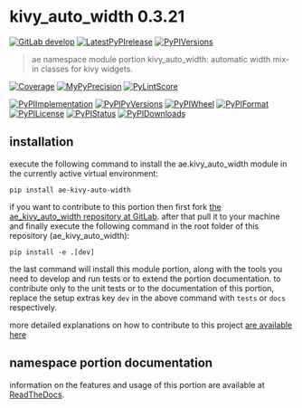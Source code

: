 <!-- THIS FILE IS EXCLUSIVELY MAINTAINED by the project ae.ae V0.3.91 -->
<!-- THIS FILE IS EXCLUSIVELY MAINTAINED by the project aedev.tpl_namespace_root V0.3.13 -->
# kivy_auto_width 0.3.21

[![GitLab develop](https://img.shields.io/gitlab/pipeline/ae-group/ae_kivy_auto_width/develop?logo=python)](
    https://gitlab.com/ae-group/ae_kivy_auto_width)
[![LatestPyPIrelease](
    https://img.shields.io/gitlab/pipeline/ae-group/ae_kivy_auto_width/release0.3.20?logo=python)](
    https://gitlab.com/ae-group/ae_kivy_auto_width/-/tree/release0.3.20)
[![PyPIVersions](https://img.shields.io/pypi/v/ae_kivy_auto_width)](
    https://pypi.org/project/ae-kivy-auto-width/#history)

>ae namespace module portion kivy_auto_width: automatic width mix-in classes for kivy widgets.

[![Coverage](https://ae-group.gitlab.io/ae_kivy_auto_width/coverage.svg)](
    https://ae-group.gitlab.io/ae_kivy_auto_width/coverage/index.html)
[![MyPyPrecision](https://ae-group.gitlab.io/ae_kivy_auto_width/mypy.svg)](
    https://ae-group.gitlab.io/ae_kivy_auto_width/lineprecision.txt)
[![PyLintScore](https://ae-group.gitlab.io/ae_kivy_auto_width/pylint.svg)](
    https://ae-group.gitlab.io/ae_kivy_auto_width/pylint.log)

[![PyPIImplementation](https://img.shields.io/pypi/implementation/ae_kivy_auto_width)](
    https://gitlab.com/ae-group/ae_kivy_auto_width/)
[![PyPIPyVersions](https://img.shields.io/pypi/pyversions/ae_kivy_auto_width)](
    https://gitlab.com/ae-group/ae_kivy_auto_width/)
[![PyPIWheel](https://img.shields.io/pypi/wheel/ae_kivy_auto_width)](
    https://gitlab.com/ae-group/ae_kivy_auto_width/)
[![PyPIFormat](https://img.shields.io/pypi/format/ae_kivy_auto_width)](
    https://pypi.org/project/ae-kivy-auto-width/)
[![PyPILicense](https://img.shields.io/pypi/l/ae_kivy_auto_width)](
    https://gitlab.com/ae-group/ae_kivy_auto_width/-/blob/develop/LICENSE.md)
[![PyPIStatus](https://img.shields.io/pypi/status/ae_kivy_auto_width)](
    https://libraries.io/pypi/ae-kivy-auto-width)
[![PyPIDownloads](https://img.shields.io/pypi/dm/ae_kivy_auto_width)](
    https://pypi.org/project/ae-kivy-auto-width/#files)


## installation


execute the following command to install the
ae.kivy_auto_width module
in the currently active virtual environment:
 
```shell script
pip install ae-kivy-auto-width
```

if you want to contribute to this portion then first fork
[the ae_kivy_auto_width repository at GitLab](
https://gitlab.com/ae-group/ae_kivy_auto_width "ae.kivy_auto_width code repository").
after that pull it to your machine and finally execute the
following command in the root folder of this repository
(ae_kivy_auto_width):

```shell script
pip install -e .[dev]
```

the last command will install this module portion, along with the tools you need
to develop and run tests or to extend the portion documentation. to contribute only to the unit tests or to the
documentation of this portion, replace the setup extras key `dev` in the above command with `tests` or `docs`
respectively.

more detailed explanations on how to contribute to this project
[are available here](
https://gitlab.com/ae-group/ae_kivy_auto_width/-/blob/develop/CONTRIBUTING.rst)


## namespace portion documentation

information on the features and usage of this portion are available at
[ReadTheDocs](
https://ae.readthedocs.io/en/latest/_autosummary/ae.kivy_auto_width.html
"ae_kivy_auto_width documentation").
